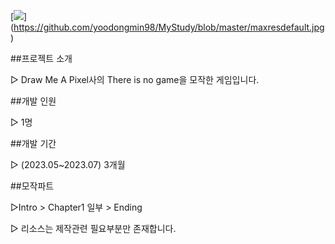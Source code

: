 [[<img src="https://capsule-render.vercel.app/api?type=모양&color=yellow&height=20&section=header&text=It Takes Two&fontSize=40" />](https://i.ytimg.com/vi/AYITgQJVYq4/maxresdefault.jpg)](https://github.com/yoodongmin98/MyStudy/blob/master/maxresdefault.jpg)

##프로젝트 소개

▷ Draw Me A Pixel사의 There is no game을 모작한 게임입니다.


##개발 인원

▷ 1명


##개발 기간 

▷ (2023.05~2023.07) 3개월


##모작파트

▷Intro > Chapter1 일부 > Ending


▷ 리소스는 제작관련 필요부분만 존재합니다.
